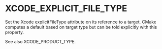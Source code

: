   

# XCODE_EXPLICIT_FILE_TYPE  
Set the Xcode explicitFileType attribute on its reference to a
target.  CMake computes a default based on target type but
can be told explicitly with this property.  

See also XCODE_PRODUCT_TYPE.  

